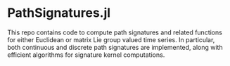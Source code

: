 # PathSignatures.jl

This repo contains code to compute path signatures and related functions for either Euclidean or matrix Lie group valued time series. In particular, both continuous and discrete path signatures are implemented, along with efficient algorithms for signature kernel computations.